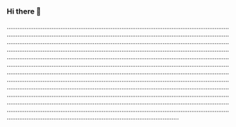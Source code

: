 ### Hi there 👋

................................................................................................................................................................................................................................................................................................................................................................................................................................................................................................................................................................................................................................................................................................................................................................................................................................................................................................................................................................................................................................................................................................................................................................................................................................................................................................................................................................................................................................................................................................................................................................................................................................................
